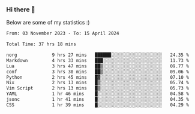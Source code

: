 ### Hi there 👋
Below are some of my statistics :)

<!--START_SECTION:waka-->

```txt
From: 03 November 2023 - To: 15 April 2024

Total Time: 37 hrs 18 mins

norg             9 hrs 27 mins   ██████░░░░░░░░░░░░░░░░░░░   24.35 %
Markdown         4 hrs 33 mins   ███░░░░░░░░░░░░░░░░░░░░░░   11.73 %
Lua              3 hrs 47 mins   ██▒░░░░░░░░░░░░░░░░░░░░░░   09.77 %
conf             3 hrs 30 mins   ██▒░░░░░░░░░░░░░░░░░░░░░░   09.06 %
Python           2 hrs 45 mins   █▓░░░░░░░░░░░░░░░░░░░░░░░   07.10 %
Nix              2 hrs 13 mins   █▒░░░░░░░░░░░░░░░░░░░░░░░   05.74 %
Vim Script       2 hrs 13 mins   █▒░░░░░░░░░░░░░░░░░░░░░░░   05.73 %
YAML             1 hr 46 mins    █░░░░░░░░░░░░░░░░░░░░░░░░   04.58 %
jsonc            1 hr 41 mins    █░░░░░░░░░░░░░░░░░░░░░░░░   04.35 %
CSS              1 hr 39 mins    █░░░░░░░░░░░░░░░░░░░░░░░░   04.29 %
```

<!--END_SECTION:waka-->

<!--
**KlapenHz/KlapenHz** is a ✨ _special_ ✨ repository because its `README.md` (this file) appears on your GitHub profile.

Here are some ideas to get you started:

- 🔭 I’m currently working on ...
- 🌱 I’m currently learning ...
- 👯 I’m looking to collaborate on ...
- 🤔 I’m looking for help with ...
- 💬 Ask me about ...
- 📫 How to reach me: ...
- 😄 Pronouns: ...
- ⚡ Fun fact: ...
-->
